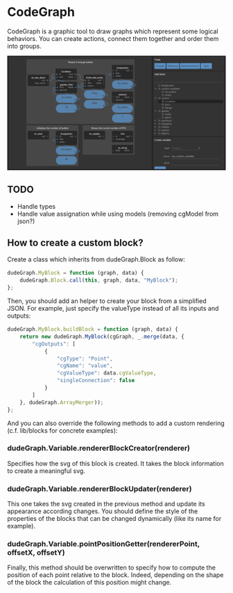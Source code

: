 CodeGraph
=========

CodeGraph is a graphic tool to draw graphs which represent some logical behaviors. You can create actions, connect
them together and order them into groups.

![Graph](dude-graph.png)

TODO
----

- Handle types
- Handle value assignation while using models (removing cgModel from json?)

How to create a custom block?
-----------------------------

Create a class which inherits from dudeGraph.Block as follow:

```js
dudeGraph.MyBlock = function (graph, data) {
    dudeGraph.Block.call(this, graph, data, "MyBlock");
};
```

Then, you should add an helper to create your block from a simplified JSON. For example, just specify the valueType
instead of all its inputs and outputs:

```js
dudeGraph.MyBlock.buildBlock = function (graph, data) {
    return new dudeGraph.MyBlock(cgGraph, _.merge(data, {
        "cgOutputs": [
            {
                "cgType": "Point",
                "cgName": "value",
                "cgValueType": data.cgValueType,
                "singleConnection": false
            }
        ]
    }, dudeGraph.ArrayMerger));
};
```

And you can also override the following methods to add a custom rendering (c.f. lib/blocks for concrete examples):

### dudeGraph.Variable.rendererBlockCreator(renderer)

Specifies how the svg of this block is created. It takes the block information to create a meaningful svg.

### dudeGraph.Variable.rendererBlockUpdater(renderer)

This one takes the svg created in the previous method and update its appearance according changes. You should
define the style of the properties of the blocks that can be changed dynamically (like its name for example).

### dudeGraph.Variable.pointPositionGetter(rendererPoint, offsetX, offsetY)

Finally, this method should be overwritten to specify how to compute the position of each point relative to the block.
Indeed, depending on the shape of the block the calculation of this position might change.
